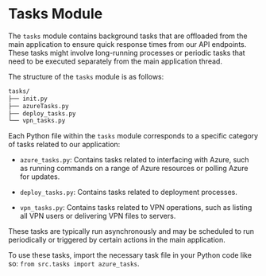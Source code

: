 # Tasks Module

The `tasks` module contains background tasks that are offloaded from the main application to ensure quick response times
from our API endpoints. These tasks might involve long-running processes or periodic tasks that need to be executed
separately from the main application thread.

The structure of the `tasks` module is as follows:

```bash
tasks/
├── init.py
├── azureTasks.py
├── deploy_tasks.py
└── vpn_tasks.py
```

Each Python file within the `tasks` module corresponds to a specific category of tasks related to our application:

- `azure_tasks.py`: Contains tasks related to interfacing with Azure, such as running commands on a range of Azure
  resources or polling Azure for updates.

- `deploy_tasks.py`: Contains tasks related to deployment processes.

- `vpn_tasks.py`: Contains tasks related to VPN operations, such as listing all VPN users or delivering VPN files to
  servers.

These tasks are typically run asynchronously and may be scheduled to run periodically or triggered by certain actions in
the main application.

To use these tasks, import the necessary task file in your Python code like so: `from src.tasks import azure_tasks`.
